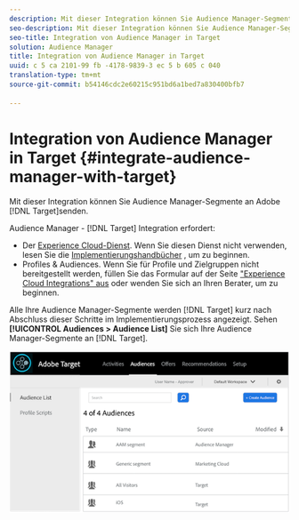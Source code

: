 ```yaml
---
description: Mit dieser Integration können Sie Audience Manager-Segmente an Target senden.
seo-description: Mit dieser Integration können Sie Audience Manager-Segmente an Target senden.
seo-title: Integration von Audience Manager in Target
solution: Audience Manager
title: Integration von Audience Manager in Target
uuid: c 5 ca 2101-99 fb -4178-9839-3 ec 5 b 605 c 040
translation-type: tm+mt
source-git-commit: b54146cdc2e60215c951bd6a1bed7a830400bfb7

---
```



# Integration von Audience Manager in Target {#integrate-audience-manager-with-target}

Mit dieser Integration können Sie Audience Manager-Segmente an Adobe [!DNL Target]senden.

Audience Manager - [!DNL Target] Integration erfordert:

* Der [Experience Cloud-Dienst](https://marketing.adobe.com/resources/help/en_US/mcvid/). Wenn Sie diesen Dienst nicht verwenden, lesen Sie die [Implementierungshandbücher](https://marketing.adobe.com/resources/help/en_US/mcvid/mcvid-implementation-guides.html) , um zu beginnen.
* Profiles &amp; Audiences. Wenn Sie für Profile und Zielgruppen nicht bereitgestellt werden, füllen Sie das Formular auf der Seite [&quot;Experience Cloud Integrations&quot; aus](https://adobe.allegiancetech.com/cgi-bin/qwebcorporate.dll?idx=X8SVES) oder wenden Sie sich an Ihren Berater, um zu beginnen.

Alle Ihre Audience Manager-Segmente werden [!DNL Target] kurz nach Abschluss dieser Schritte im Implementierungsprozess angezeigt. Sehen **[!UICONTROL Audiences > Audience List]** Sie sich Ihre Audience Manager-Segmente an [!DNL Target].

![](../assets/target.png)